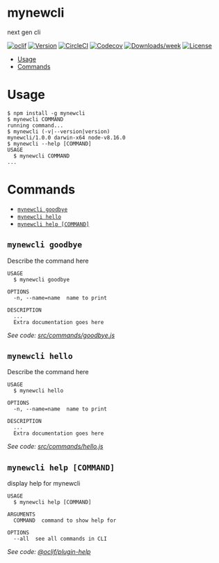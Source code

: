 mynewcli
========

next gen cli

[![oclif](https://img.shields.io/badge/cli-oclif-brightgreen.svg)](https://oclif.io)
[![Version](https://img.shields.io/npm/v/mynewcli.svg)](https://npmjs.org/package/mynewcli)
[![CircleCI](https://circleci.com/gh/tauheedkhan/node-demo-cli.svg?style=svg&circle-token=85a83ae2872cd62f48631474f35609656647a498)](https://circleci.com/gh/tauheedkhan/node-demo-cli)
[![Codecov](https://codecov.io/gh/tauheedkhan/mynewcli/branch/master/graph/badge.svg)](https://codecov.io/gh/tauheedkhan/mynewcli)
[![Downloads/week](https://img.shields.io/npm/dw/mynewcli.svg)](https://npmjs.org/package/mynewcli)
[![License](https://img.shields.io/npm/l/mynewcli.svg)](https://github.com/tauheedkhan/mynewcli/blob/master/package.json)

<!-- toc -->
* [Usage](#usage)
* [Commands](#commands)
<!-- tocstop -->
# Usage
<!-- usage -->
```sh-session
$ npm install -g mynewcli
$ mynewcli COMMAND
running command...
$ mynewcli (-v|--version|version)
mynewcli/1.0.0 darwin-x64 node-v8.16.0
$ mynewcli --help [COMMAND]
USAGE
  $ mynewcli COMMAND
...
```
<!-- usagestop -->
# Commands
<!-- commands -->
* [`mynewcli goodbye`](#mynewcli-goodbye)
* [`mynewcli hello`](#mynewcli-hello)
* [`mynewcli help [COMMAND]`](#mynewcli-help-command)

## `mynewcli goodbye`

Describe the command here

```
USAGE
  $ mynewcli goodbye

OPTIONS
  -n, --name=name  name to print

DESCRIPTION
  ...
  Extra documentation goes here
```

_See code: [src/commands/goodbye.js](https://github.com/tauheedkhan/mynewcli/blob/v1.0.0/src/commands/goodbye.js)_

## `mynewcli hello`

Describe the command here

```
USAGE
  $ mynewcli hello

OPTIONS
  -n, --name=name  name to print

DESCRIPTION
  ...
  Extra documentation goes here
```

_See code: [src/commands/hello.js](https://github.com/tauheedkhan/mynewcli/blob/v1.0.0/src/commands/hello.js)_

## `mynewcli help [COMMAND]`

display help for mynewcli

```
USAGE
  $ mynewcli help [COMMAND]

ARGUMENTS
  COMMAND  command to show help for

OPTIONS
  --all  see all commands in CLI
```

_See code: [@oclif/plugin-help](https://github.com/oclif/plugin-help/blob/v2.2.1/src/commands/help.ts)_
<!-- commandsstop -->
